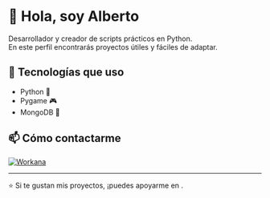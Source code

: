 # 👋 Hola, soy Alberto  
Desarrollador y creador de scripts prácticos en Python.  
En este perfil encontrarás proyectos útiles y fáciles de adaptar.

## 🚀 Tecnologías que uso
- Python 🐍
- Pygame 🎮
- MongoDB 🍃

## 📫 Cómo contactarme
[![Workana](https://img.shields.io/badge/Workana-Perfil-blue)](https://www.workana.com/freelancer/fd7d49c6c5bbf49c34f678220196cbff)

---
⭐ Si te gustan mis proyectos, ¡puedes apoyarme en . <script type='text/javascript' src='https://storage.ko-fi.com/cdn/widget/Widget_2.js'></script><script type='text/javascript'>kofiwidget2.init('Apóyame en Ko-fi', '#72a4f2', 'W7W21JR914');kofiwidget2.draw();</script> 
